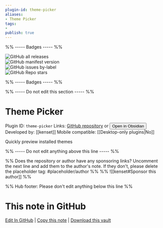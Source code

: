 ```yaml
---
plugin-id: theme-picker
aliases:
- Theme Picker
tags: 
- 
publish: true
---
```


%% ----- Badges ----- %%

![GitHub all releases](https://img.shields.io/github/downloads/kenset/obsidian-theme-picker/total?color=573E7A&logo=github&style=for-the-badge)   
![GitHub manifest version](https://img.shields.io/github/manifest-json/v/kenset/obsidian-theme-picker?color=573E7A&logo=github&style=for-the-badge)   
![GitHub issues by-label](https://img.shields.io/github/issues/kenset/obsidian-theme-picker/help%20wanted?color=573E7A&logo=github&style=for-the-badge)   
![GitHub Repo stars](https://img.shields.io/github/stars/kenset/obsidian-theme-picker?color=573E7A&logo=github&style=for-the-badge)

%% ----- Badges ----- %%

%% ----- Do not edit this section ----- %%

# Theme Picker

Plugin ID: `theme-picker`
Links: [GitHub repository](https://github.com/kenset/obsidian-theme-picker) or [<button id=HH>Open in Obsidian</button>](obsidian://goto-plugin?id=theme-picker)
Developed by: [[kenset]]
Mobile compatible: [[Desktop-only plugins|No]]

Quickly preview installed themes

%% ----- Do not edit anything above this line ----- %% 

%% Does the repository or author have any sponsoring links? Uncomment the next line and add them to the author's note. If they don't, please delete the placeholder tag: #placeholder/author %%
%% ![[kenset#Sponsor this author]] %%

%% Hub footer: Please don't edit anything below this line %%

# This note in GitHub

<span class="git-footer">[Edit In GitHub](https://github.dev/obsidian-community/obsidian-hub/blob/main/02%20-%20Community%20Expansions/02.05%20All%20Community%20Expansions/Plugins/theme-picker.md "git-hub-edit-note") | [Copy this note](https://raw.githubusercontent.com/obsidian-community/obsidian-hub/main/02%20-%20Community%20Expansions/02.05%20All%20Community%20Expansions/Plugins/theme-picker.md "git-hub-copy-note") | [Download this vault](https://github.com/obsidian-community/obsidian-hub/archive/refs/heads/main.zip "git-hub-download-vault") </span>
